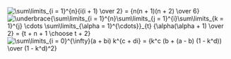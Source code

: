 <img src="https://latex.codecogs.com/svg.image?\sum\limits_{i&space;=&space;1}^{n}{i(i&space;&plus;&space;1)&space;\over&space;2}&space;=&space;{n(n&space;&plus;&space;1)(n&space;&plus;&space;2)&space;\over&space;6}" title="\sum\limits_{i = 1}^{n}{i(i + 1) \over 2} = {n(n + 1)(n + 2) \over 6}" />
<img src="https://latex.codecogs.com/svg.image?\underbrace{\sum\limits_{i&space;=&space;1}^{n}\sum\limits_{j&space;=&space;1}^{i}\sum\limits_{k&space;=&space;1}^{j}&space;\cdots&space;\sum\limits_{\alpha&space;=&space;1}^{\cdots}}_{t}&space;{\alpha(\alpha&space;&plus;&space;1)&space;\over&space;2}&space;=&space;{t&space;&plus;&space;n&space;&plus;&space;1&space;\choose&space;t&space;&plus;&space;2}" title="\underbrace{\sum\limits_{i = 1}^{n}\sum\limits_{j = 1}^{i}\sum\limits_{k = 1}^{j} \cdots \sum\limits_{\alpha = 1}^{\cdots}}_{t} {\alpha(\alpha + 1) \over 2} = {t + n + 1 \choose t + 2}" />
<img src="https://latex.codecogs.com/svg.image?\sum\limits_{i&space;=&space;0}^{\infty}(a&space;&plus;&space;bi)&space;k^{c&space;&plus;&space;di}&space;=&space;{k^c&space;(b&space;&plus;&space;(a&space;-&space;b)&space;(1&space;-&space;k^d))&space;\over&space;(1&space;-&space;k^d)^2}" title="\sum\limits_{i = 0}^{\infty}(a + bi) k^{c + di} = {k^c (b + (a - b) (1 - k^d)) \over (1 - k^d)^2}" />
